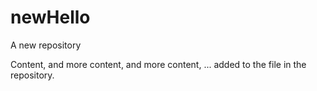 # newHello
A new repository 

Content, 
and more content, 
and more content,
...
added to the file in the repository.
